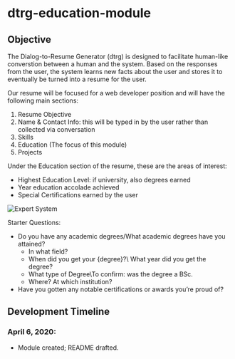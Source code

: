 # dtrg-education-module  

## Objective  
The Dialog-to-Resume Generator (dtrg) is designed to facilitate
human-like converstion between a human and the system. Based on the responses from the
user, the system learns new facts about the user and stores it to eventually be turned into
a resume for the user.

Our resume will be focused for a web developer position and will have the following main sections:  
1. Resume Objective
2. Name & Contact Info: this will be typed in by the user rather than collected via conversation
3. Skills
4. Education (The focus of this module)
5. Projects

Under the Education section of the resume, these are the areas of interest:
* Highest Education Level: if university, also degrees earned
* Year education accolade achieved
* Special Certifications earned by the user

![Expert System](https://miro.medium.com/max/2694/1*7KOUq-ORxgMnkZxeOC8SYQ.jpeg "Expert System Module")

Starter Questions:
* Do you have any academic degrees/What academic degrees have you attained?
    * In what field?
    * When did you get your {degree}?\ What year did you get the degree?
    * What type of Degree\To confirm: was the degree a BSc.
    * Where? At which institution?
* Have you gotten any notable certifications or awards you’re proud of?

## Development Timeline
### April 6, 2020:  
* Module created; README drafted.